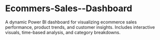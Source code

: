 # Ecommers-Sales--Dashboard
A dynamic Power BI dashboard for visualizing ecommerce sales performance, product trends, and customer insights. Includes interactive visuals, time-based analysis, and category breakdowns.

